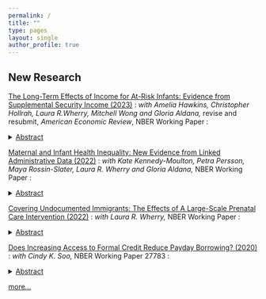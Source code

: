 ```yaml
---
permalink: /
title: ""
type: pages
layout: single
author_profile: true
---
```


## New Research

[The Long-Term Effects of Income for At-Risk Infants: Evidence from Supplemental Security Income (2023)](/assets/Hawekinsetal_SSI.pdf)
: *with Amelia Hawkins, Christopher Hollrah, Laura R.Wherry, Mitchell Wong and Gloria Aldana,* revise and resubmit, *American Economic Review*, NBER Working Paper
: <details><summary><ins>Abstract</ins></summary> This paper examines whether a generous cash intervention early in life can ``undo'' some of the long-term disadvantage associated with poor health at birth. We use new linkages between several large-scale administrative datasets to examine the short-, medium-, and long-term effects of providing low-income families with low birthweight infants support through the Supplemental Security Income (SSI) program. This program uses a birthweight cutoff at 1200 grams to determine eligibility. We find that families of infants born just below this cutoff experience a large increase in cash benefits totaling about 27% of family income in the first three years of the infant's life. These cash benefits persist at lower amounts through age 10. Eligible infants also experience a small but statistically significant increase in Medicaid enrollment during childhood. %and are eligible for referrals to other supportive programs. We examine whether this support affects health care use and mortality in infancy, educational performance in high school, post-secondary school attendance and college degree attainment, and earnings, public assistance use, and mortality in young adulthood for all infants born in California to low-income families whose birthweight puts them near the cutoff. We also examine whether these payments had spillover effects onto the older siblings of these infants who may have also benefited from the increase in family resources. Despite the comprehensive nature of this early life intervention, we detect no improvements in any of the study outcomes, nor do we find improvements among the older siblings of these infants. These null effects persist across several subgroups and alternative model specifications, and, for some outcomes, our estimates are precise enough to rule out published estimates of the effect of early life cash transfers in other settings.</details>

[Maternal and Infant Health Inequality: New Evidence from Linked Administrative Data (2022)](https://www.nber.org/papers/w30693)
: *with Kate Kennedy-Moulton, Petra Persson, Maya Rossin-Slater, Laura R. Wherry and Gloria Aldana,* NBER Working Paper
: <details><summary><ins>Abstract</ins></summary> We use linked administrative data that combines the universe of California birth records, hospitalizations, and death records with parental income from Internal Revenue Service tax records and the Longitudinal Employer-Household Dynamics file to provide novel evidence on economic inequality in infant and maternal health. We find that birth outcomes vary non-monotonically with parental income, and that children of parents in the top ventile of the income distribution have higher rates of low birth weight and preterm birth than those in the bottom ventile. However, unlike birth outcomes, infant mortality varies monotonically with income, and infants of parents in the top ventile of the income distribution---who have the worst birth outcomes---have a death rate that is half that of infants of parents in the bottom ventile. When studying maternal health, we find a similar pattern of non-monotonicity between income and severe maternal morbidity, and a monotonic and decreasing relationship between income and maternal mortality. At the same time, these disparities by parental income are small when compared to racial disparities, and we observe virtually no convergence in health outcomes across racial and ethnic groups as income rises. Indeed, infant and maternal health in Black families at the top of the income distribution is markedly worse than that of white families at the bottom of the income distribution. Lastly, we benchmark the health gradients in California to those in Sweden, finding that infant and maternal health is worse in California than in Sweden for most outcomes throughout the entire income distribution..</details>

[Covering Undocumented Immigrants: The Effects of A Large-Scale Prenatal Care Intervention (2022)](/assets/MillerWherryUndocumented.pdf)
: *with Laura R. Wherry,* NBER Working Paper
: <details><summary><ins>Abstract</ins></summary> Undocumented immigrants are ineligible for public insurance coverage for prenatal care in most states, despite their children representing a large fraction of births and having U.S. citizenship. In this paper, we examine a policy that expanded Medicaid pregnancy coverage to undocumented immigrants. Using a novel dataset that links California birth records to Census surveys, we identify siblings born to immigrant mothers before and after the policy. Implementing a mothers' fixed effects design, we find that the policy increased coverage for and use of prenatal care among pregnant immigrant women, and increased average gestation length and birth weight among their children.</details>

[Does Increasing Access to Formal Credit Reduce Payday Borrowing? (2020)](/assets/MillerSoo_Bankruptcy.pdf)
: *with Cindy K. Soo,* NBER Working Paper 27783
: <details><summary><ins>Abstract</ins></summary> The use of high cost "payday loans" among subprime borrowers has generated substantial concern among policymakers. This paper provides the first evidence of substitution between "alternative" and "traditional" credit by exploiting an unexpected positive shock to traditional credit access among payday loan borrowers: the removal of a Chapter 7 bankruptcy flag. We find that the removal of a bankruptcy flag on a credit report results in a sharp increase in access to traditional credit and raises credit scores, credit card limits, and approval rates. However, despite meaningful increases in access to traditional credit, we find no evidence that borrowers reduce their use of payday loans, and our confidence intervals allow us to rule out even very small reductions in payday borrowing. Furthermore, we find evidence that flag removals increase the use of other alternative credit products such as online subprime installment loans. These results indicate that marginally improving access to less expensive formal credit is insufficient to meaningfully shift borrowers away from high cost subprime products. We discuss likely explanations for this including increased marketing of subprime products associated with the flag removal, the imperfect substitutability between cash and credit for low income borrowers, and an insufficiency in the size of the increase in credit access associated with the flag removal.</details>

[more...](/research/)